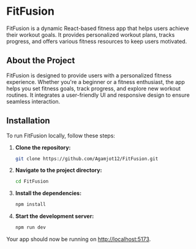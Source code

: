 # FitFusion

FitFusion is a dynamic React-based fitness app that helps users achieve their workout goals. It provides personalized workout plans, tracks progress, and offers various fitness resources to keep users motivated.

## About the Project

FitFusion is designed to provide users with a personalized fitness experience. Whether you're a beginner or a fitness enthusiast, the app helps you set fitness goals, track progress, and explore new workout routines. It integrates a user-friendly UI and responsive design to ensure seamless interaction.

## Installation

To run FitFusion locally, follow these steps:

1. **Clone the repository:**
   ```bash
   git clone https://github.com/Agamjot12/FitFusion.git
   ```

2. **Navigate to the project directory:**
   ```bash
   cd FitFusion
   ```

3. **Install the dependencies:**
   ```bash
   npm install
   ```

4. **Start the development server:**
   ```bash
   npm run dev
   ```

Your app should now be running on [http://localhost:5173](http://localhost:5173).
